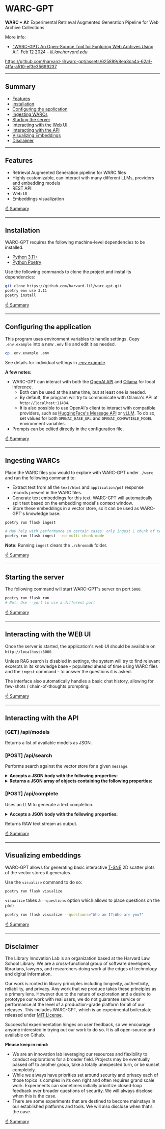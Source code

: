# WARC-GPT

**WARC + AI:** Experimental Retrieval Augmented Generation Pipeline for Web Archive Collections. 

More info:
- <a href="https://lil.law.harvard.edu/blog/2024/02/12/warc-gpt-an-open-source-tool-for-exploring-web-archives-with-ai/">"WARC-GPT: An Open-Source Tool for Exploring Web Archives Using AI"</a>. Feb 12 2024 - _lil.law.harvard.edu_

https://github.com/harvard-lil/warc-gpt/assets/625889/8ea3da4a-62a1-4ffa-a510-ef3e35699237


---

## Summary 
- [Features](#features)
- [Installation](#installation)
- [Configuring the application](#configuring-the-application)
- [Ingesting WARCs](#ingesting-warcs)
- [Starting the server](#starting-the-server)
- [Interacting with the Web UI](#interacting-with-the-web-ui)
- [Interacting with the API](#interacting-with-the-api)
- [Visualizing Embeddings](#visualizing-embeddings)
- [Disclaimer](#disclaimer)

---

## Features
- Retrieval Augmented Generation pipeline for WARC files
- Highly customizable, can interact with many different LLMs, providers and embedding models
- REST API
- Web UI
- Embeddings visualization

[☝️ Summary](#summary)

---

## Installation
WARC-GPT requires the following machine-level dependencies to be installed. 

- [Python 3.11+](https://python.org)
- [Python Poetry](https://python-poetry.org/)

Use the following commands to clone the project and instal its dependencies:

```bash
git clone https://github.com/harvard-lil/warc-gpt.git
poetry env use 3.11
poetry install
```

[☝️ Summary](#summary)

---

## Configuring the application

This program uses environment variables to handle settings. 
Copy `.env.example` into a new `.env` file and edit it as needed.

```bash
cp .env.example .env
```

See details for individual settings in [.env.example](.env.example).

**A few notes:**
- WARC-GPT can interact with both the [OpenAI API](https://platform.openai.com/docs/introduction) and [Ollama](https://ollama.ai) for local inference. 
  - Both can be used at the same time, but at least one is needed. 
  - By default, the program will try to communicate with Ollama's API at `http://localhost:11434`.
  - It is also possible to use OpenAI's client to interact with compatible providers, such as [HuggingFace's Message API](https://huggingface.co/blog/tgi-messages-api) or [vLLM](https://docs.vllm.ai/en/latest/getting_started/quickstart.html#using-openai-completions-api-with-vllm). To do so, set values for both `OPENAI_BASE_URL` and `OPENAI_COMPATIBLE_MODEL` environment variables. 
- Prompts can be edited directly in the configuration file.

[☝️ Summary](#summary)

---

## Ingesting WARCs 

Place the WARC files you would to explore with WARC-GPT under `./warc` and run the following command to:
- Extract text from all the `text/html` and `application/pdf` response records present in the WARC files.
- Generate text embeddings for this text. WARC-GPT will automatically split text based on the embedding model's context window.
- Store these embeddings in a vector store, so it can be used as WARC-GPT's knowledge base.

```bash
poetry run flask ingest

# May help with performance in certain cases: only ingest 1 chunk of text at a time.
poetry run flask ingest --no-multi-chunk-mode
```

**Note:** Running `ingest` clears the `./chromadb` folder.

[☝️ Summary](#summary)

---

## Starting the server

The following command will start WARC-GPT's server on port `5000`.

```bash
poetry run flask run
# Not: Use --port to use a different port
```

[☝️ Summary](#summary)

---

## Interacting with the WEB UI

Once the server is started, the application's web UI should be available on `http://localhost:5000`.

Unless RAG search is disabled in settings, the system will try to find relevant excerpts in its knowledge base - populated ahead of time using WARC files and the `ingest` command - to answer the questions it is asked.

The interface also automatically handles a basic chat history, allowing for few-shots / chain-of-thoughts prompting. 

[☝️ Summary](#summary)

---

## Interacting with the API

### [GET] /api/models
Returns a list of available models as JSON.

### [POST] /api/search
Performs search against the vector store for a given `message`.

<details>
<summary><strong>Accepts a JSON body with the following properties:</strong></summary>

- `message`: User prompt (required)

</details>

<details>
<summary><strong>Returns a JSON array of objects containing the following properties:</strong></summary>

- `[].warc_filename`: Filename of the WARC from which that excerpt is from.
- `[].warc_record_content_type`: Can start with either `text/html` or `application/pdf`.
- `[].warc_record_id`: Individual identifier of the WARC record within the WARC file. 
- `[].warc_record_date`: Date at which the WARC record was created. 
- `[].warc_record_target_uri`: Filename of the WARC from which that excerpt is from.
- `[].warc_record_text`: Text excerpt.

</details>

### [POST] /api/complete
Uses an LLM to generate a text completion.

<details>
<summary><strong>Accepts a JSON body with the following properties:</strong></summary>

- `model`: One of the models `/api/models` lists (required)
- `message`: User prompt (required)
- `temperature`: Defaults to 0.0
- `max_tokens`: If provided, caps number of tokens that will be generated in response.
- `search_results`: Array, output of `/api/search`.
- `history`: A list of chat completion objects representing the chat history. Each object must contain `user` and `content`.

</details>


Returns RAW text stream as output.

[☝️ Summary](#summary)

---

## Visualizing embeddings

WARC-GPT allows for generating basic interactive [T-SNE](https://en.wikipedia.org/wiki/T-distributed_stochastic_neighbor_embedding) 2D scatter plots of the vector stores it generates. 

Use the `visualize` command to do so:

```bash
poetry run flask visualize
```

`visualize` takes a `--questions` option which allows to place questions on the plot:

```bash
poetry run flask visualize --questions="Who am I?;Who are you?"
```

[☝️ Summary](#summary)

---

## Disclaimer

The Library Innovation Lab is an organization based at the Harvard Law School Library. We are a cross-functional group of software developers, librarians, lawyers, and researchers doing work at the edges of technology and digital information.

Our work is rooted in library principles including longevity, authenticity, reliability, and privacy. Any work that we produce takes these principles as a primary lens. However due to the nature of exploration and a desire to prototype our work with real users, we do not guarantee service or performance at the level of a production-grade platform for all of our releases. This includes WARC-GPT, which is an experimental boilerplate released under [MIT License](LICENSE).

Successful experimentation hinges on user feedback, so we encourage anyone interested in trying out our work to do so. It is all open-source and available on Github.

**Please keep in mind:**
- We are an innovation lab leveraging our resources and flexibility to conduct explorations for a broader field. Projects may be eventually passed off to another group, take a totally unexpected turn, or be sunset completely.
- While we always have priorities set around security and privacy each of those topics is complex in its own right and often requires grand scale work. Experiments can sometimes initially prioritize closed-loop feedback over broader questions of security. We will always disclose when this is the case.
- There are some experiments that are destined to become mainstays in our established platforms and tools. We will also disclose when that’s the case.

[☝️ Summary](#summary)
